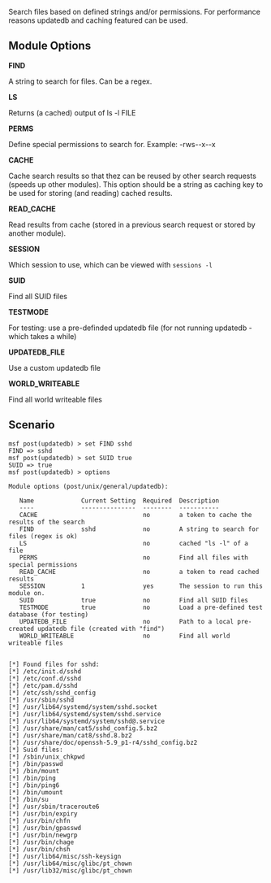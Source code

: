 Search files based on defined strings and/or permissions. For performance reasons updatedb and caching featured can be used.

## Module Options

**FIND**

A string to search for files. Can be a regex.

**LS**

Returns (a cached) output of ls -l FILE

**PERMS**

Define special permissions to search for. Example: -rws--x--x

**CACHE**

Cache search results so that thez can be reused by other search requests (speeds up other modules). This option should be a string as caching key to be used for storing (and reading) cached results.

**READ_CACHE**

Read results from cache (stored in a previous search request or stored by another module).

**SESSION**

Which session to use, which can be viewed with `sessions -l`

**SUID**

Find all SUID files

**TESTMODE**

For testing: use a pre-definded updatedb file (for not running updatedb - which takes a while)

**UPDATEDB_FILE**

Use a custom updatedb file

**WORLD_WRITEABLE**

Find all world writeable files


## Scenario
```
msf post(updatedb) > set FIND sshd
FIND => sshd
msf post(updatedb) > set SUID true
SUID => true
msf post(updatedb) > options

Module options (post/unix/general/updatedb):

   Name             Current Setting  Required  Description
   ----             ---------------  --------  -----------
   CACHE                             no        a token to cache the results of the search
   FIND             sshd             no        A string to search for files (regex is ok)
   LS                                no        cached "ls -l" of a file
   PERMS                             no        Find all files with special permissions
   READ_CACHE                        no        a token to read cached results
   SESSION          1                yes       The session to run this module on.
   SUID             true             no        Find all SUID files
   TESTMODE         true             no        Load a pre-defined test database (for testing)
   UPDATEDB_FILE                     no        Path to a local pre-created updatedb file (created with "find")
   WORLD_WRITEABLE                   no        Find all world writeable files


[*] Found files for sshd:
[*] /etc/init.d/sshd
[*] /etc/conf.d/sshd
[*] /etc/pam.d/sshd
[*] /etc/ssh/sshd_config
[*] /usr/sbin/sshd
[*] /usr/lib64/systemd/system/sshd.socket
[*] /usr/lib64/systemd/system/sshd.service
[*] /usr/lib64/systemd/system/sshd@.service
[*] /usr/share/man/cat5/sshd_config.5.bz2
[*] /usr/share/man/cat8/sshd.8.bz2
[*] /usr/share/doc/openssh-5.9_p1-r4/sshd_config.bz2
[*] Suid files:
[*] /sbin/unix_chkpwd
[*] /bin/passwd
[*] /bin/mount
[*] /bin/ping
[*] /bin/ping6
[*] /bin/umount
[*] /bin/su
[*] /usr/sbin/traceroute6
[*] /usr/bin/expiry
[*] /usr/bin/chfn
[*] /usr/bin/gpasswd
[*] /usr/bin/newgrp
[*] /usr/bin/chage
[*] /usr/bin/chsh
[*] /usr/lib64/misc/ssh-keysign
[*] /usr/lib64/misc/glibc/pt_chown
[*] /usr/lib32/misc/glibc/pt_chown
```

